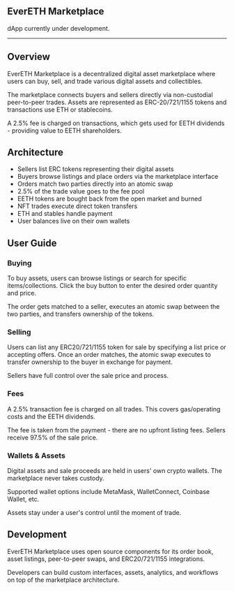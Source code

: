 ## EverETH Marketplace

dApp currently under development.

<hr className="home__divider" />

## Overview

EverETH Marketplace is a decentralized digital asset marketplace where users can buy, sell, and trade various digital assets and collectibles. 

The marketplace connects buyers and sellers directly via non-custodial peer-to-peer trades. Assets are represented as ERC-20/721/1155 tokens and transactions use ETH or stablecoins. 

A 2.5% fee is charged on transactions, which gets used for EETH dividends - providing value to EETH shareholders.

## Architecture

- Sellers list ERC tokens representing their digital assets
- Buyers browse listings and place orders via the marketplace interface 
- Orders match two parties directly into an atomic swap
- 2.5% of the trade value goes to the fee pool
- EETH tokens are bought back from the open market and burned
- NFT trades execute direct token transfers
- ETH and stables handle payment
- User balances live on their own wallets

## User Guide 

### Buying

To buy assets, users can browse listings or search for specific items/collections. Click the buy button to enter the desired order quantity and price. 

The order gets matched to a seller, executes an atomic swap between the two parties, and transfers ownership of the tokens.

### Selling 

Users can list any ERC20/721/1155 token for sale by specifying a list price or accepting offers. Once an order matches, the atomic swap executes to transfer ownership to the buyer in exchange for payment.

Sellers have full control over the sale price and process.

### Fees

A 2.5% transaction fee is charged on all trades. This covers gas/operating costs and the EETH dividends. 

The fee is taken from the payment - there are no upfront listing fees. Sellers receive 97.5% of the sale price.

### Wallets & Assets

Digital assets and sale proceeds are held in users' own crypto wallets. The marketplace never takes custody.

Supported wallet options include MetaMask, WalletConnect, Coinbase Wallet, etc. 

Assets stay under a user's control until the moment of trade.

## Development

EverETH Marketplace uses open source components for its order book, asset listings, peer-to-peer swaps, and ERC20/721/1155 integrations.

Developers can build custom interfaces, assets, analytics, and workflows on top of the marketplace architecture.
